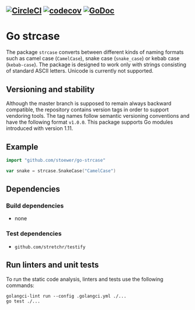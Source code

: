 [![CircleCI](https://circleci.com/gh/stoewer/go-strcase/tree/master.svg?style=svg)](https://circleci.com/gh/stoewer/go-strcase/tree/master)
[![codecov](https://codecov.io/gh/stoewer/go-strcase/branch/master/graph/badge.svg)](https://codecov.io/gh/stoewer/go-strcase)
[![GoDoc](https://godoc.org/github.com/stoewer/go-strcase?status.svg)](https://godoc.org/github.com/stoewer/go-strcase)
---

Go strcase
==========

The package `strcase` converts between different kinds of naming formats such as camel case 
(`CamelCase`), snake case (`snake_case`) or kebab case (`kebab-case`).
The package is designed to work only with strings consisting of standard ASCII letters. 
Unicode is currently not supported.

Versioning and stability
------------------------

Although the master branch is supposed to remain always backward compatible, the repository
contains version tags in order to support vendoring tools.
The tag names follow semantic versioning conventions and have the following format `v1.0.0`.
This package supports Go modules introduced with version 1.11.

Example
-------

```go
import "github.com/stoewer/go-strcase"

var snake = strcase.SnakeCase("CamelCase")
```

Dependencies
------------

### Build dependencies

* none

### Test dependencies

* `github.com/stretchr/testify`

Run linters and unit tests
-------------------------- 

To run the static code analysis, linters and tests use the following commands:

```
golangci-lint run --config .golangci.yml ./...
go test ./...
```
